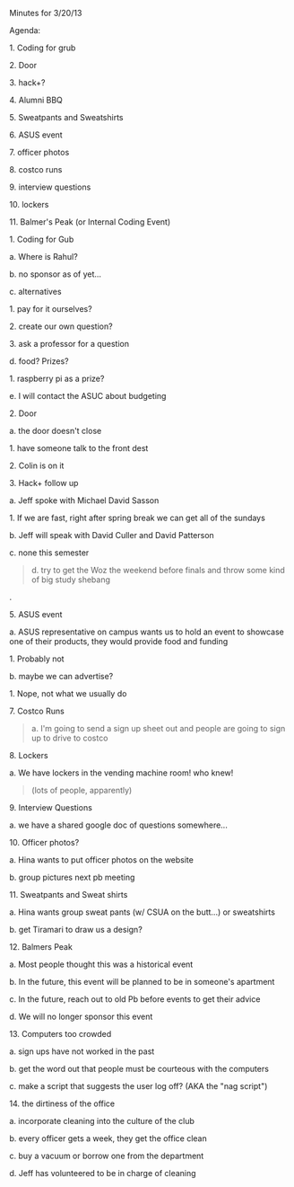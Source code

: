 Minutes for 3/20/13

Agenda:

1\. Coding for grub

2\. Door

3\. hack+?

4\. Alumni BBQ

5\. Sweatpants and Sweatshirts

6\. ASUS event

7\. officer photos

8\. costco runs

9\. interview questions

10\. lockers

11\. Balmer's Peak (or Internal Coding Event)

1\. Coding for Gub

a\. Where is Rahul?

b\. no sponsor as of yet\...

c\. alternatives

1\. pay for it ourselves?

2\. create our own question?

3\. ask a professor for a question

d\. food? Prizes?

1\. raspberry pi as a prize?

e\. I will contact the ASUC about budgeting

2\. Door

a\. the door doesn\'t close

1\. have someone talk to the front dest

2\. Colin is on it

3\. Hack+ follow up

a\. Jeff spoke with Michael David Sasson

1\. If we are fast, right after spring break we can get all of the
sundays

b\. Jeff will speak with David Culler and David Patterson

c\. none this semester

> d\. try to get the Woz the weekend before finals and throw some kind of
> big study shebang

.

5\. ASUS event

a\. ASUS representative on campus wants us to hold an event to showcase
one of their products, they would provide food and funding

1\. Probably not

b\. maybe we can advertise?

1\. Nope, not what we usually do

7\. Costco Runs

> a\. I'm going to send a sign up sheet out and people are going to sign up
> to drive to costco

8\. Lockers

a\. We have lockers in the vending machine room! who knew!

> (lots of people, apparently)

9\. Interview Questions

a\. we have a shared google doc of questions somewhere\...

10\. Officer photos?

a\. Hina wants to put officer photos on the website

b\. group pictures next pb meeting

11\. Sweatpants and Sweat shirts

a\. Hina wants group sweat pants (w/ CSUA on the butt\...) or sweatshirts

b\. get Tiramari to draw us a design?

12\. Balmers Peak

a\. Most people thought this was a historical event

b\. In the future, this event will be planned to be in someone's
apartment

c\. In the future, reach out to old Pb before events to get their advice

d\. We will no longer sponsor this event

13\. Computers too crowded

a\. sign ups have not worked in the past

b\. get the word out that people must be courteous with the computers

c\. make a script that suggests the user log off? (AKA the "nag script")

14\. the dirtiness of the office

a\. incorporate cleaning into the culture of the club

b\. every officer gets a week, they get the office clean

c\. buy a vacuum or borrow one from the department

d\. Jeff has volunteered to be in charge of cleaning
